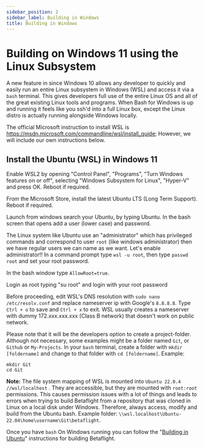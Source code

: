 ```yaml
---
sidebar_position: 2
sidebar_label: Building in Windows
title: Building in Windows
---
```


# Building on Windows 11 using the Linux Subsystem

A new feature in since Windows 10 allows any developer to quickly and easily run an entire Linux subsystem in Windows (WSL) and access it via a `bash` terminal. This gives developers full use of the entire Linux OS and all of the great existing Linux tools and programs. When Bash for Windows is up and running it feels like you ssh'd into a full Linux box, except the Linux distro is actually running alongside Windows locally.

The official Microsoft instruction to install WSL is https://msdn.microsoft.com/commandline/wsl/install_guide; However, we will include our own instructions below.

## Install the Ubuntu (WSL) in Windows 11

Enable WSL2 by opening "Control Panel", "Programs", "Turn Windows features on or off", selecting "Windows Subsystem for Linux", "Hyper-V" and press OK. Reboot if required.

From the Microsoft Store, install the latest Ubuntu LTS (Long Term Support). Reboot if required.

Launch from windows search your Ubuntu, by typing Ubuntu. In the bash screen that opens add a user (lower case) and password.

The Linux system like Ubuntu use an "administrator" which has privileged commands and correspond to user `root` (like windows administrator) then we have regular users we can name as we want. Let's enable administrator!! In a command prompt type `wsl -u root`, then type `passwd root` and set your root password.

In the bash window type `AllowRoot=true`.

Login as root typing "su root" and login with your root password

Before proceeding, edit WSL's DNS resolution with `sudo nano /etc/resolv.conf` and replace nameserver ip with Google's `8.8.8.8`. Type `Ctrl + o` to save and `Ctrl + x` to exit. WSL usually creates a nameserver with dummy 172.xxx.xxx.xxx (Class B network) that doesn't work on public network.

Please note that it will be the developers option to create a project-folder. Although not necessary, some examples might be a folder named `Git`, or `Github` or `My-Projects`. In your `bash` terminal, create a folder with `mkdir [foldername]` and change to that folder with `cd [foldername]`. Example:

```
mkdir Git
cd Git
```

**Note:** The file system mapping of WSL is mounted into `Ubuntu 22.0.4 //wsl/localhost` . They are accessible, but they are mounted with `root:root` permissions. This causes permission issues with a lot of things and leads to errors when trying to build Betaflight from a repository that was cloned in Linux on a local disk under Windows. Therefore, always access, modify and build from the Ubuntu bash. Example folder: `\\wsl.localhost\Ubuntu-22.04\home\username\Git\betaflight`.

Once you have `bash` On Windows running you can follow the "[Building in Ubuntu](Building-in-Ubuntu)" instructions for building Betaflight.
